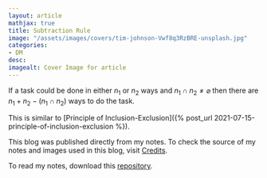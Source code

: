 ```yaml
---
layout: article
mathjax: true
title: Subtraction Rule
image: "/assets/images/covers/tim-johnson-Vwf8q3RzBRE-unsplash.jpg"
categories:
- DM
desc:   
imagealt: Cover Image for article
---
```


If a task could be done in either $n_1$ or $n_2$ ways and $n_1 \cap n_2 \neq \varnothing$ then there are $n_1 + n_2 - (n_1 \cap n_2)$ ways to do the task.

























































































































































































































































































































































































































This is similar to [Principle of Inclusion-Exclusion]({% post_url 2021-07-15-principle-of-inclusion-exclusion %}).

This blog was published directly from my notes.
To check the source of my notes and images used in this blog, visit <a href="/credits.html" target="_blank">Credits</a>.

To read my notes, download this <a href="https://github.com/bovem/CS" target="blank">repository</a>.